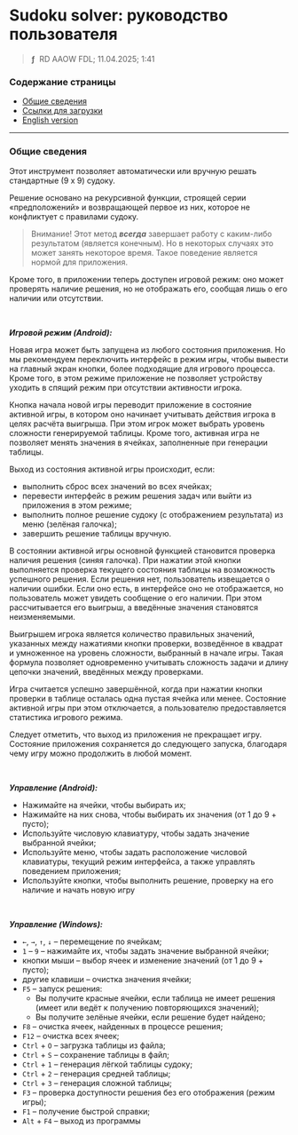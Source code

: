 # Sudoku solver: руководство пользователя
> **ƒ** &nbsp;RD AAOW FDL; 11.04.2025; 1:41



### Содержание страницы

- [Общие сведения](#section-1)
- [Ссылки для загрузки](https://adslbarxatov.github.io/DPArray/ru#sudoku-solver)
- [English version](https://adslbarxatov.github.io/SudokuSolver)

---

### Общие сведения

Этот инструмент позволяет автоматически или вручную решать стандартные (9 x 9) судоку.

Решение основано на рекурсивной функции, строящей серии «предположений»
и возвращающей первое из них, которое не конфликтует с правилами судоку.

> Внимание! Этот метод ***всегда*** завершает работу с каким-либо результатом (является конечным).
> Но в некоторых случаях это может занять некоторое время. Такое поведение является
> нормой для приложения.

Кроме того, в приложении теперь доступен игровой режим: оно может проверять наличие
решения, но не отображать его, сообщая лишь о его наличии или отсутствии.

&nbsp;



***Игровой режим (Android):***

Новая игра может быть запущена из любого состояния приложения. Но мы рекомендуем переключить
интерфейс в режим игры, чтобы вывести на главный экран кнопки, более подходящие для игрового
процесса. Кроме того, в этом режиме приложение не позволяет устройству уходить в спящий режим
при отсутствии активности игрока.

Кнопка начала новой игры переводит приложение в состояние активной игры, в котором оно начинает
учитывать действия игрока в целях расчёта выигрыша. При этом игрок может выбрать уровень сложности
генерируемой таблицы. Кроме того, активная игра не позволяет менять значения в ячейках, заполненные
при генерации таблицы.

Выход из состояния активной игры происходит, если:
- выполнить сброс всех значений во всех ячейках;
- перевести интерфейс в режим решения задач или выйти из приложения в этом режиме;
- выполнить полное решение судоку (с отображением результата) из меню (зелёная галочка);
- завершить решение таблицы вручную.

В состоянии активной игры основной функцией становится проверка наличия решения (синяя галочка).
При нажатии этой кнопки выполняется проверка текущего состояния таблицы на возможность успешного
решения. Если решения нет, пользователь извещается о наличии ошибки. Если оно есть, в интерфейсе
оно не отображается, но пользователь может увидеть сообщение о его наличии. При этом рассчитывается
его выигрыш, а введённые значения становятся неизменяемыми.

Выигрышем игрока является количество правильных значений, указанных между нажатиями кнопки проверки,
возведённое в квадрат и умноженное на уровень сложности, выбранный в начале игры. Такая формула
позволяет одновременно учитывать сложность задачи и длину цепочки значений, введённых между проверками.

Игра считается успешно завершённой, когда при нажатии кнопки проверки в таблице осталась одна пустая
ячейка или менее. Состояние активной игры при этом отключается, а пользователю предоставляется
статистика игрового режима.

Следует отметить, что выход из приложения не прекращает игру. Состояние приложения сохраняется
до следующего запуска, благодаря чему игру можно продолжить в любой момент.

&nbsp;



***Управление (Android):***

- Нажимайте на ячейки, чтобы выбирать их;
- Нажимайте на них снова, чтобы выбирать их значения (от 1 до 9 + пусто);
- Используйте числовую клавиатуру, чтобы задать значение выбранной ячейки;
- Используйте меню, чтобы задать расположение числовой клавиатуры, текущий режим интерфейса, а также управлять поведением приложения;
- Используйте кнопки, чтобы выполнить решение, проверку на его наличие и начать новую игру

&nbsp;



***Управление (Windows):***

- `←`, `→`, `↑`, `↓` – перемещение по ячейкам;
- `1` – `9` – нажимайте их, чтобы задать значение выбранной ячейки;
- кнопки мыши – выбор ячеек и изменение значений (от 1 до 9 + пусто);
- другие клавиши – очистка значения ячейки;
- `F5` – запуск решения:
    - Вы получите красные ячейки, если таблица не имеет решения (имеет или ведёт к получению повторяющихся значений);
    - Вы получите зелёные ячейки, если решение будет найдено;
- `F8` – очистка ячеек, найденных в процессе решения;
- `F12` – очистка всех ячеек;
- `Ctrl` + `O` – загрузка таблицы из файла;
- `Ctrl` + `S` – сохранение таблицы в файл;
- `Ctrl` + `1` – генерация лёгкой таблицы судоку;
- `Ctrl` + `2` – генерация средней таблицы;
- `Ctrl` + `3` – генерация сложной таблицы;
- `F3` – проверка доступности решения без его отображения (режим игры);
- `F1` – получение быстрой справки;
- `Alt` + `F4` – выход из программы
